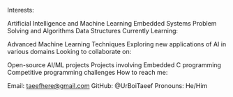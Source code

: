 Interests:

Artificial Intelligence and Machine Learning
Embedded Systems
Problem Solving and Algorithms
Data Structures
Currently Learning:

Advanced Machine Learning Techniques
Exploring new applications of AI in various domains
Looking to collaborate on:

Open-source AI/ML projects
Projects involving Embedded C programming
Competitive programming challenges
How to reach me:

Email: taeefhere@gmail.com
GitHub: @UrBoiTaeef
Pronouns: He/Him
